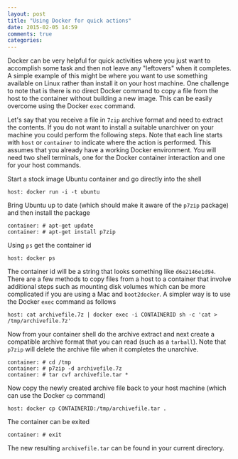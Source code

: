```yaml
---
layout: post
title: "Using Docker for quick actions"
date: 2015-02-05 14:59
comments: true
categories: 
---
```

Docker can be very helpful for quick activities where you just want to accomplish some task and then not leave any "leftovers" when it completes.
A simple example of this might be where you want to use something available on Linux rather than install it on your host machine.
One challenge to note that is there is no direct Docker command to copy a file from the host to the container without building a new image.
This can be easily overcome using the Docker `exec` command.

Let's say that you receive a file in `7zip` archive format and need to extract the contents.
If you do not want to install a suitable unarchiver on your machine you could perform the following steps.
Note that each line starts with `host` or `container` to indicate where the action is performed.
This assumes that you already have a working Docker environment.
You will need two shell terminals, one for the Docker container interaction and one for your host commands.

Start a stock image Ubuntu container and go directly into the shell

    host: docker run -i -t ubuntu

Bring Ubuntu up to date (which should make it aware of the `p7zip` package) and then install the package
   
    container: # apt-get update
    container: # apt-get install p7zip
    
Using `ps` get the container id
    
    host: docker ps

The container id will be a string that looks something like `d6e2146e1d94`.
There are a few methods to copy files from a host to a container that involve additional steps such as mounting disk volumes which can be more complicated if you are using a Mac and `boot2docker`.
A simpler way is to use the Docker `exec` command as follows
    
    host: cat archivefile.7z | docker exec -i CONTAINERID sh -c 'cat > /tmp/archivefile.7z'

Now from your container shell do the archive extract and next create a compatible archive format that you can read (such as a `tarball`). Note that `p7zip` will delete the archive file when it completes the unarchive.
    
    container: # cd /tmp
    container: # p7zip -d archivefile.7z
    container: # tar cvf archivefile.tar *
    
Now copy the newly created archive file back to your host machine (which can use the Docker `cp` command) 
    
    host: docker cp CONTAINERID:/tmp/archivefile.tar .
    
The container can be exited

    container: # exit

The new resulting `archivefile.tar` can be found in your current directory.


    
